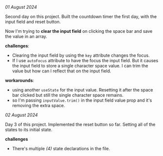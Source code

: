 *01 August 2024*

Second day on this project. Built the countdown timer the first day, with the input field and reset button. 

Now I'm trying to **clear the input field** on clicking the space bar and save the value in an array.

**challenges**:
- Clearing the input field by using the `key` attribute changes the focus.
- If I use `autoFocus` attribute to have the focus the input field. But it causes the input field to store a single character space value. I can trim the value but how can I reflect that on the input field.

**workarounds**:
- using another `useState` for the input value. Resetting it after the space bar clicked but still the single character space remains. 
- so I'm passing `inputValue.trim()` in the input field value prop and it's removing the extra space.

*02 August 2024*

Day 3 of this project. Implemented the reset button so far. Setting all of the states to its initial state.

**challenges**
- There's multiple *(4)* state declarations in the file. 